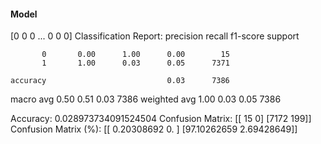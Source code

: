 #### Model
[0 0 0 ... 0 0 0]
Classification Report:
              precision    recall  f1-score   support

           0       0.00      1.00      0.00        15
           1       1.00      0.03      0.05      7371

    accuracy                           0.03      7386
   macro avg       0.50      0.51      0.03      7386
weighted avg       1.00      0.03      0.05      7386

Accuracy: 0.028973734091524504
Confusion Matrix:
[[  15    0]
 [7172  199]]
Confusion Matrix (%):
[[ 0.20308692  0.        ]
 [97.10262659  2.69428649]]
